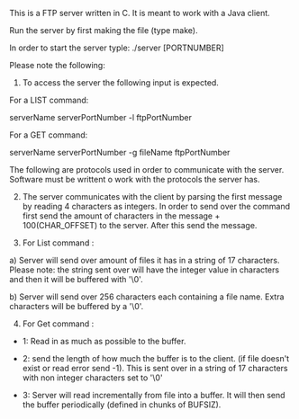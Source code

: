 This is a FTP server written in C. It is meant to work with a Java client. 

Run the server by first making the file (type make).

In order to start the server typle: ./server [PORTNUMBER] 

Please note the following:

1) To access the server the following input is expected.

For a LIST command:

serverName serverPortNumber -l ftpPortNumber

For a GET command:

serverName serverPortNumber -g fileName ftpPortNumber


The following are protocols used in order to communicate with the server. Software must be writtent o work with the protocols the server has.

2) The server communicates with the client by parsing the first message by reading 4 characters as integers. 
In order to send over the command first send the amount of characters in the message + 100(CHAR_OFFSET) to the server. 
After this send the message.

3)  For List command : 
	
a) Server will send over amount of files it has in a string of 17 characters. 
Please note: the string sent over will have the integer value in characters and then it will be buffered with '\0'.

b) Server will send over 256 characters each containing a file name. Extra characters will be buffered by a '\0'.

4) For Get command : 

 * 1: Read in as much as possible to the buffer.
	
 * 2: send the length of how much the buffer is to the client. (if file doesn't exist or read error send -1). 
 This is sent over in a string of 17 characters with non integer characters set to '\0'
 * 3: Server will read incrementally from file into a buffer. It will then send the buffer periodically (defined in chunks of BUFSIZ).


  


